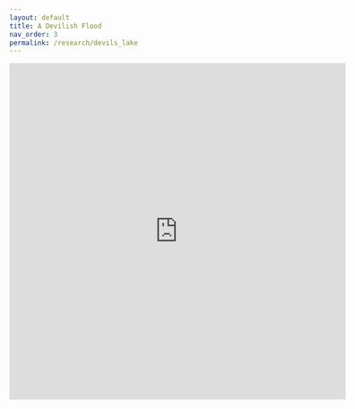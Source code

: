 ```yaml
---
layout: default
title: A Devilish Flood
nav_order: 3
permalink: /research/devils_lake
---
```


<iframe width="600" height="600" src="https://earthengine.google.com/iframes/timelapse_player_embed.html#v=48.06965,-99.25027,11.522,latLng&t=1.03&ps=50&bt=19840101&et=20181231&startDwell=0&endDwell=0" frameborder="0" allowfullscreen></iframe>
